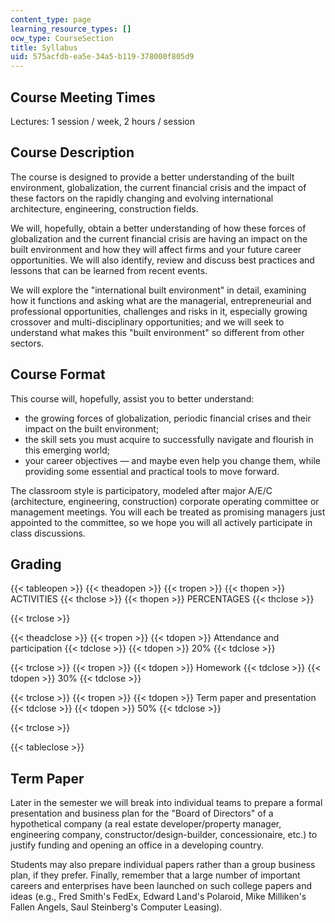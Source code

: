 ```yaml
---
content_type: page
learning_resource_types: []
ocw_type: CourseSection
title: Syllabus
uid: 575acfdb-ea5e-34a5-b119-378000f805d9
---
```


Course Meeting Times
--------------------

Lectures: 1 session / week, 2 hours / session

Course Description
------------------

The course is designed to provide a better understanding of the built environment, globalization, the current financial crisis and the impact of these factors on the rapidly changing and evolving international architecture, engineering, construction fields.

We will, hopefully, obtain a better understanding of how these forces of globalization and the current financial crisis are having an impact on the built environment and how they will affect firms and your future career opportunities. We will also identify, review and discuss best practices and lessons that can be learned from recent events.

We will explore the "international built environment" in detail, examining how it functions and asking what are the managerial, entrepreneurial and professional opportunities, challenges and risks in it, especially growing crossover and multi-disciplinary opportunities; and we will seek to understand what makes this "built environment" so different from other sectors.

Course Format
-------------

This course will, hopefully, assist you to better understand:

*   the growing forces of globalization, periodic financial crises and their impact on the built environment;
*   the skill sets you must acquire to successfully navigate and flourish in this emerging world;
*   your career objectives — and maybe even help you change them, while providing some essential and practical tools to move forward.

The classroom style is participatory, modeled after major A/E/C (architecture, engineering, construction) corporate operating committee or management meetings. You will each be treated as promising managers just appointed to the committee, so we hope you will all actively participate in class discussions.

Grading
-------

{{< tableopen >}}
{{< theadopen >}}
{{< tropen >}}
{{< thopen >}}
ACTIVITIES
{{< thclose >}}
{{< thopen >}}
PERCENTAGES
{{< thclose >}}

{{< trclose >}}

{{< theadclose >}}
{{< tropen >}}
{{< tdopen >}}
Attendance and participation
{{< tdclose >}}
{{< tdopen >}}
20%
{{< tdclose >}}

{{< trclose >}}
{{< tropen >}}
{{< tdopen >}}
Homework
{{< tdclose >}}
{{< tdopen >}}
30%
{{< tdclose >}}

{{< trclose >}}
{{< tropen >}}
{{< tdopen >}}
Term paper and presentation
{{< tdclose >}}
{{< tdopen >}}
50%
{{< tdclose >}}

{{< trclose >}}

{{< tableclose >}}

Term Paper
----------

Later in the semester we will break into individual teams to prepare a formal presentation and business plan for the "Board of Directors" of a hypothetical company (a real estate developer/property manager, engineering company, constructor/design-builder, concessionaire, etc.) to justify funding and opening an office in a developing country.

Students may also prepare individual papers rather than a group business plan, if they prefer. Finally, remember that a large number of important careers and enterprises have been launched on such college papers and ideas (e.g., Fred Smith's FedEx, Edward Land's Polaroid, Mike Milliken's Fallen Angels, Saul Steinberg's Computer Leasing).